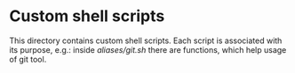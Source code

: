Custom shell scripts
====================

This directory contains custom shell scripts.
Each script is associated with its purpose, e.g.:
inside *aliases/git.sh* there are functions, which help usage of git tool.
